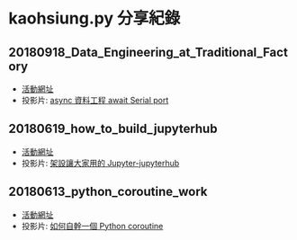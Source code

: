 # kaohsiung.py 分享紀錄


## 20180918_Data_Engineering_at_Traditional_Factory

+ [活動網址](https://www.meetup.com/Kaohsiung-Python-Meetup/events/254619272/?rv=ea1_v2&_xtd=gatlbWFpbF9jbGlja9oAJDE1Y2VjOGVhLTJlMGEtNGM3MS05YmRlLTQ4MDZhOWI0ZTEwZg)
+ 投影片: [async 資料工程 await Serial port](https://slides.com/chairco/async_await_serialport/)


## 20180619_how_to_build_jupyterhub

+ [活動網址]()
+ 投影片: [架設讓大家用的 Jupyter-jupyterhub](https://docs.google.com/presentation/d/1-kRNyohFTm3SWElDM95yzgw-AvelbTUJNACCRM5sAcY/edit?usp=sharing)



## 20180613_python_coroutine_work

+ [活動網址](https://www.meetup.com/Kaohsiung-Python-Meetup/events/251634923/)
+ 投影片: [如何自幹一個 Python coroutine](https://speakerdeck.com/chairco/ru-he-zi-gan-ge-python-coroutine)


